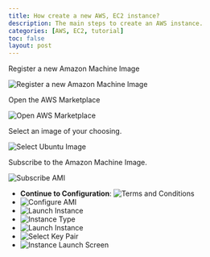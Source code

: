 ```yaml
---
title: How create a new AWS, EC2 instance?
description: The main steps to create an AWS instance.
categories: [AWS, EC2, tutorial]
toc: false
layout: post
---
```

Register a new Amazon Machine Image

![Register a new Amazon Machine Image](/images/influxdb/2020-11-20-influxdb-aws-register-new-ami.png)

Open the AWS Marketplace

![Open AWS Marketplace](/images/influxdb/2020-11-20-influxdb-aws-open-marketplace.png)


Select an image of your choosing.

![Select Ubuntu Image](/images/influxdb/2020-11-20-influxdb-aws-select-ubuntu.png)

Subscribe to the Amazon Machine Image.

![Subscribe AMI](/images/influxdb/2020-11-20-influxdb-aws-subscribe-ami.png)

- **Continue to Configuration**: ![Terms and Conditions](/images/influxdb/2020-11-20-influxdb-aws-terms-conditions.png)
- ![Configure AMI](/images/influxdb/2020-11-20-influxdb-aws-configure-ami.png)
- ![Launch Instance](/images/influxdb/2020-11-20-influxdb-aws-launch-instance.png)
- ![Instance Type](/images/influxdb/2020-11-20-influxdb-aws-instance-type.png)
- ![Launch Instance](/images/influxdb/2020-11-20-influxdb-aws-launc-instance.png)
- ![Select Key Pair](/images/influxdb/2020-11-20-influxdb-aws-select-key-pair.png)
- ![Instance Launch Screen](/images/influxdb/2020-11-20-influxdb-aws-instance-end.png)
